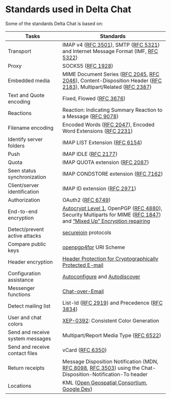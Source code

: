 # Standards used in Delta Chat

Some of the standards Delta Chat is based on:

Tasks                            | Standards
-------------------------------- | ---------------------------------------------------------------------------------------------------------------------------------------------------------------------------------------------------------------------------------
Transport                        | IMAP v4 ([RFC 3501][]), SMTP ([RFC 5321][]) and Internet Message Format (IMF, [RFC 5322][])
Proxy                            | SOCKS5 ([RFC 1928][])
Embedded media                   | MIME Document Series ([RFC 2045][], [RFC 2046][]), Content-Disposition Header ([RFC 2183][]), Multipart/Related ([RFC 2387][])
Text and Quote encoding          | Fixed, Flowed ([RFC 3676][])
Reactions                        | Reaction: Indicating Summary Reaction to a Message ([RFC 9078][])
Filename encoding                | Encoded Words ([RFC 2047][]), Encoded Word Extensions ([RFC 2231][])
Identify server folders          | IMAP LIST Extension ([RFC 6154][])
Push                             | IMAP IDLE ([RFC 2177][])
Quota                            | IMAP QUOTA extension ([RFC 2087][])
Seen status synchronization      | IMAP CONDSTORE extension ([RFC 7162][])
Client/server identification     | IMAP ID extension ([RFC 2971][])
Authorization                    | OAuth2 ([RFC 6749][])
End-to-end encryption            | [Autocrypt Level 1][], OpenPGP ([RFC 4880][]), Security Multiparts for MIME ([RFC 1847][]) and [“Mixed Up” Encryption repairing](https://tools.ietf.org/id/draft-dkg-openpgp-pgpmime-message-mangling-00.html)
Detect/prevent active attacks    | [securejoin][] protocols
Compare public keys              | [openpgp4fpr][] URI Scheme
Header encryption                | [Header Protection for Cryptographically Protected E-mail](https://datatracker.ietf.org/doc/draft-ietf-lamps-header-protection/)
Configuration assistance         | [Autoconfigure](https://web.archive.org/web/20210402044801/https://developer.mozilla.org/en-US/docs/Mozilla/Thunderbird/Autoconfiguration) and [Autodiscover][]
Messenger functions              | [Chat-over-Email](https://github.com/deltachat/deltachat-core-rust/blob/master/spec.md#chat-mail-specification)
Detect mailing list              | List-Id ([RFC 2919][]) and Precedence ([RFC 3834][])
User and chat colors             | [XEP-0392][]: Consistent Color Generation
Send and receive system messages | Multipart/Report Media Type ([RFC 6522][])
Send and receive contact files   | vCard ([RFC 6350][])
Return receipts                  | Message Disposition Notification (MDN, [RFC 8098][], [RFC 3503][]) using the Chat-Disposition-Notification-To header
Locations                        | KML ([Open Geospatial Consortium](http://www.opengeospatial.org/standards/kml/), [Google Dev](https://developers.google.com/kml/))

[Autocrypt Level 1]: https://autocrypt.org/level1.html
[securejoin]: https://securejoin.delta.chat/
[openpgp4fpr]: https://metacode.biz/openpgp/openpgp4fpr
[Autodiscover]: https://learn.microsoft.com/en-us/exchange/autodiscover-service-for-exchange-2013
[XEP-0392]: https://xmpp.org/extensions/xep-0392.html
[RFC 1847]: https://tools.ietf.org/html/rfc1847
[RFC 1928]: https://tools.ietf.org/html/rfc1928
[RFC 2045]: https://tools.ietf.org/html/rfc2045
[RFC 2046]: https://tools.ietf.org/html/rfc2046
[RFC 2047]: https://tools.ietf.org/html/rfc2047
[RFC 2087]: https://tools.ietf.org/html/rfc2087
[RFC 2177]: https://tools.ietf.org/html/rfc2177
[RFC 2183]: https://tools.ietf.org/html/rfc2183
[RFC 2231]: https://tools.ietf.org/html/rfc2231
[RFC 2387]: https://tools.ietf.org/html/rfc2387
[RFC 2919]: https://tools.ietf.org/html/rfc2919
[RFC 2971]: https://tools.ietf.org/html/rfc2971
[RFC 3501]: https://tools.ietf.org/html/rfc3501
[RFC 3503]: https://tools.ietf.org/html/rfc3503
[RFC 3676]: https://tools.ietf.org/html/rfc3676
[RFC 3834]: https://tools.ietf.org/html/rfc3834
[RFC 4880]: https://tools.ietf.org/html/rfc4880
[RFC 5321]: https://tools.ietf.org/html/rfc5321
[RFC 5322]: https://tools.ietf.org/html/rfc5322
[RFC 6154]: https://tools.ietf.org/html/rfc6154
[RFC 6350]: https://tools.ietf.org/html/rfc6350
[RFC 6522]: https://tools.ietf.org/html/rfc6522
[RFC 6749]: https://tools.ietf.org/html/rfc6749
[RFC 7162]: https://tools.ietf.org/html/rfc7162
[RFC 8098]: https://tools.ietf.org/html/rfc8098
[RFC 9078]: https://tools.ietf.org/html/rfc9078
